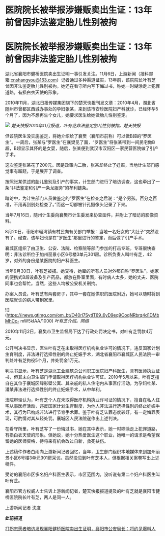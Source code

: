 # 医院院长被举报涉嫌贩卖出生证：13年前曾因非法鉴定胎儿性别被拘

# 医院院长被举报涉嫌贩卖出生证：13年前曾因非法鉴定胎儿性别被拘

湖北省襄阳市健桥医院卖出生证明一事引发关注。11月6日，上游新闻（报料邮箱:cnshangyou@163.com）记者通过多种渠道证实，13年前，该院院长叶有芝曾因非法鉴定胎儿性别被拘。她还在看守所内写下悔过书，称她一时糊涂走上犯罪道路，有损白衣天使的形象。

2010年11月，湖北日报传媒集团旗下的楚天快报刊发文章：2010年4月，湖北省随州市曾都区西城办事处的孕妇张某，来到该市安珍医院妇产科就诊，已经怀孕5个月了，因为不想再生个女儿，她要求医生给她做胎儿性别鉴定。

![](https://inews.gtimg.com/om_bt/OKwwkDODzBPTP3eAH1f28xrpFpOTfXCekpel6rRa2UTJAAA/1000)
_楚天快报2010年11月报道，叶有芝非法鉴定胎儿性别被拘。楚天快报_

但该院医生没实施鉴定，将她介绍给了襄樊（襄阳市前称）可以做B超的“罗医生”。一周后，张某与“罗医生”在襄樊见了面，“罗医生”将张某带到一间民宅做B超，B超显示其怀的是女婴，随后，张某便到武汉市汉阳区一家民营医院做了引产手术。

这次鉴定张某花了200元。因是政策内二胎，张某却终止了妊娠，当地计生部门感觉事有蹊跷，于是展开了调查。

按照张某供述的胎儿鉴别及引产的事实，计生部门进行了暗访调查，这也牵出了一条“非法鉴定和引产一条龙服务”的牟利链条。

暗访中，为计生部门人员做鉴定的“罗医生”在检查之后说：“是个男孩。百分之百准，不用再到别处检查了。”而这一切都被针孔摄像头记录了下来。

当年7月16日，随州计生委向襄樊市计生委发来协查函件，并附上了暗访的影像资料。

8月20日，枣阳市琚湾镇有村民向有关部门举报：当地一名妇女的“大肚子”突然没有了。经查，该孕妇也是在“罗医生”那里进行的鉴定，而后做了引产手术。

襄城区组织了由卫生、公安、法院、检察院等部门参加的打击专班，专班很快查明：非法诊所位于加州丽景小区6号楼3单元301房。诊所负责人叫叶有芝，42岁，对外的身份是某医院的妇产科医生。

当年9月30日，叶有芝被捕。她交待，她雇的所有人员对外都自称“罗医生”。她家的便携式B超设备及引产药品，都放在卧室里面，有时病人太多，她的丈夫、医院同事也会帮忙。当然，这些人均被公安机关刑拘。

办案人员说，叶有芝有两套房子，其中一套在她供职的医院附近，她可以随时将到医院就诊的病人带到家里。

![](https://inews.gtimg.com/om_bt/O40rl7SytlT69_6yD9eq9CoqNRbrq4d1DMbMhCc-
mW5kIAA/1000) _叶有芝介绍。网络_

2010年11月2日，襄樊市卫生监督局下达了行政处罚决定书，对叶有芝罚款4万元。

公开判决书显示，医生叶有芝在未取得医疗机构执业许可的情况下，违反国家计划生育制度，非法进行选择性别的终止妊娠手术，湖北省襄阳市襄城区人民法院一审判处叶有芝拘役5个月，并处罚金1万元。

判决书显示，叶有芝是湖北工业建筑总公司职工医院妇产科医生，具有医师执业证书，但其未向卫生部门申请取得医疗机构执业许可证。2010年5月以来，叶有芝擅自在其位于襄城区绿影壁公寓、其亲戚的私人住宅内从事医疗活动，为孕妇杜某、潘某非法进行选择性别的终止妊娠手术，从中牟利。

法院审理认为，叶有芝个人在未取得医疗机构执业许可证的情况下，擅自在私人住宅从事医疗活动，违反国家计划生育制度，为他人非法进行选择性别的终止妊娠手术，其行为已构成非法进行节育手术罪。鉴于叶有芝认罪态度较好，有一定悔罪表现，可酌情对其从轻处罚。襄城区人民法院遂作出上述判决。

在看守所里，叶有芝写了一份悔过书，她在其中表示，她一时糊涂走上犯罪道路，有损白衣天使的形象。但她说，她十分热爱医生这个职业，她唯一的请求是希望保留她的医师资格，待将来有机会改过自新，救死扶伤。

上述稿件作者白雨向上游新闻记者回忆，当年，卫生部门组织本地媒体来到加州丽景小区6号楼3单元301房采访。虽然没见到叶有芝本人，但根据相关案卷写出上述稿件。

受访的襄阳市区多名妇产科医生表示，市区范围内，没听说有第二个妇产科医生叫叶有芝。

襄阳市官方权威人士告诉上游新闻记者，楚天快报报道提及的叶有芝就是襄阳市健桥医院院长叶有芝，两人是同一人。

上游新闻记者 沈度

**此前报道**

[打拐志愿者暗访发现襄阳健桥医院卖出生证明，襄阳市公安局长：将约见爆料人](https://new.qq.com/rain/a/20231107A02LWL00)

